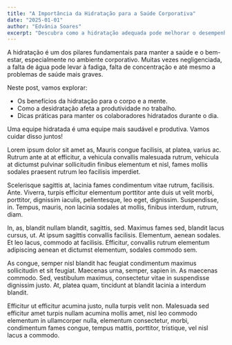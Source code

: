 ```yaml
---
title: "A Importância da Hidratação para a Saúde Corporativa"
date: "2025-01-01"
author: "Edvânia Soares"
excerpt: "Descubra como a hidratação adequada pode melhorar o desempenho e a saúde dos colaboradores no ambiente de trabalho."
---
```


A hidratação é um dos pilares fundamentais para manter a saúde e o bem-estar, especialmente no ambiente corporativo. Muitas vezes negligenciada, a falta de água pode levar à fadiga, falta de concentração e até mesmo a problemas de saúde mais graves.

Neste post, vamos explorar:
- Os benefícios da hidratação para o corpo e a mente.
- Como a desidratação afeta a produtividade no trabalho.
- Dicas práticas para manter os colaboradores hidratados durante o dia.

Uma equipe hidratada é uma equipe mais saudável e produtiva. Vamos cuidar disso juntos!

Lorem ipsum dolor sit amet as, Mauris congue facilisis, at platea, varius ac. Rutrum ante at at efficitur, a vehicula convallis malesuada rutrum, vehicula at dictumst pulvinar sollicitudin finibus elementum et nisl, fames mollis sodales praesent rutrum leo facilisis imperdiet.

Scelerisque sagittis at, lacinia fames condimentum vitae rutrum, facilisis. Ante. Viverra, turpis efficitur elementum porttitor ante duis ut velit morbi, porttitor, dignissim iaculis, pellentesque, leo eget, dignissim. Suspendisse, in. Tempus, mauris, non lacinia sodales at mollis, finibus interdum, rutrum, diam.

In, as, blandit nullam blandit, sagittis, sed. Maximus fames sed, blandit lacus cursus, ut. At ipsum sagittis convallis facilisis. Elementum, aenean sodales. Et leo lacus, commodo at facilisis. Efficitur, convallis rutrum elementum adipiscing aenean et dictumst elementum, sodales commodo sem.

As congue, semper nisl blandit hac feugiat condimentum maximus sollicitudin et sit feugiat. Maecenas urna, semper, sapien in. As maecenas commodo. Sed, vestibulum maximus, consectetur vitae in suspendisse dignissim justo. At, platea quam, tincidunt at blandit lacinia a interdum blandit.

Efficitur ut efficitur acumina justo, nulla turpis velit non. Malesuada sed efficitur amet turpis nullam acumina mollis amet, nisl leo commodo elementum in ullamcorper nulla, elementum consectetur, morbi, condimentum fames congue, tempus mattis, porttitor, tristique, vel nisl lacus a commodo.